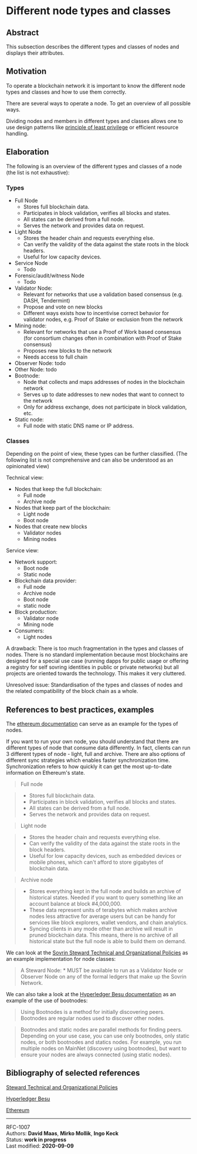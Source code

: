 # Different node types and classes

## Abstract
This subsection describes the different types and classes of nodes and displays their attributes.

## Motivation
To operate a blockchain network it is important to know the different node types and classes and how to use them correctly.

There are several ways to operate a node. To get an overview of all possible ways. 

Dividing nodes and members in different types and classes allows one to use design patterns like [principle of least privilege](https://en.wikipedia.org/wiki/Principle\_of\_least\_privilege) or efficient resource handling.

## Elaboration
The following is an overview of the different types and classes of a node (the list is not exhaustive):

### Types

* Full Node
    * Stores full blockchain data.
    * Participates in block validation, verifies all blocks and states.
    * All states can be derived from a full node.
    * Serves the network and provides data on request.
* Light Node
    * Stores the header chain and requests everything else.
    * Can verify the validity of the data against the state roots in the block headers.
    * Useful for low capacity devices.
* Service Node
    * Todo
* Forensic/audit/witness Node
    * Todo
* Validator Node:
    * Relevant for networks that use a validation based consensus (e.g. DASH, Tendermint)
    * Propose and vote on new blocks
    * Different ways exists how to incentivise correct behavior for validator nodes, e.g. Proof of Stake or exclusion from the network
* Mining node:
    * Relevant for networks that use a Proof of Work based consensus (for consortium changes often in combination with Proof of Stake consensus)
    * Proposes new blocks to the network
    * Needs access to full chain
* Observer Node: todo
* Other Node: todo
* Bootnode:
     * Node that collects and maps addresses of nodes in the blockchain network
     * Serves up to date addresses to new nodes that want to connect to the network
     * Only for address exchange, does not participate in block validation, etc.
* Static node:
     * Full node with static DNS name or IP address.
 
### Classes
 
Depending on the point of view, these types can be further classified. (The following list is not comprehensive and can also be understood as an opinionated view)
 
Technical view:

* Nodes that keep the full blockchain:
    * Full node
    * Archive node
* Nodes that keep part of the blockchain:
    * Light node
    * Boot node
* Nodes that create new blocks
    * Validator nodes
    * Mining nodes
 
Service view:
 
* Network support:
    * Boot node
    * Static node
* Blockchain data provider:
    * Full node
    * Archive node
    * Boot node
    * static node
* Block production:
    * Validator node
    * Mining node
* Consumers:
    * Light nodes

A drawback: There is too much fragmentation in the types and classes of nodes. There is no standard implementation because most blockchains are designed for a special use case (running dapps for public usage or offering a registry for self sovring identities in public or private networks) but all projects are oriented towards the technology. This makes it very cluttered.

Unresolved issue: Standardisation of the types and classes of nodes and the related compatibility of the block chain as a whole.
    
## References to best practices, examples
The [ethereum documentation](https://ethereum.org/en/developers/docs/nodes-and-clients/) can serve as an example for the types of nodes.

If you want to run your own node, you should understand that there are different types of node that consume data differently. In fact, clients can run 3 different types of node - light, full and archive. There are also options of different sync strategies which enables faster synchronization time. Synchronization refers to how quickly it can get the most up-to-date information on Ethereum's state.

>Full node

>* Stores full blockchain data.
>* Participates in block validation, verifies all blocks and states.
>* All states can be derived from a full node.
>* Serves the network and provides data on request.

> Light node

>* Stores the header chain and requests everything else.
>* Can verify the validity of the data against the state roots in the block headers.
>* Useful for low capacity devices, such as embedded devices or mobile phones, which can't afford to store gigabytes of blockchain data.

> Archive node

>* Stores everything kept in the full node and builds an archive of historical states. Needed if you want to query something like an account balance at block #4,000,000.
>* These data represent units of terabytes which makes archive nodes less attractive for average users but can be handy for services like block explorers, wallet vendors, and chain analytics.
>* Syncing clients in any mode other than archive will result in pruned blockchain data. This means, there is no archive of all historical state but the full node is able to build them on demand.
  
We can look at the [Sovrin Steward Technical and Organizational Policies](https://sovrin.org/wp-content/uploads/Steward-Technical-and-Organizational-Policies-V2.pdf) as an example implementation for node classes:

> A Steward Node:
> \* MUST be available to run as a Validator Node or Observer Node on any of the formal ledgers that make up the Sovrin Network.

 We can also take a look at the [Hyperledger Besu documentation](https://besu.hyperledger.org/en/stable/HowTo/Find-and-Connect/Bootnodes/) as an example of the use of bootnodes: 

> Using Bootnodes is a method for initially discovering peers. Bootnodes are regular nodes used to discover other nodes.

> Bootnodes and static nodes are parallel methods for finding peers. Depending on your use case, you can use only bootnodes, only static nodes, or both bootnodes and statics nodes. For example, you run multiple nodes on MainNet (discovery using bootnodes), but want to ensure your nodes are always connected (using static nodes).

## Bibliography of selected references
[Steward Technical and Organizational Policies](https://sovrin.org/wp-content/uploads/Steward-Technical-and-Organizational-Policies-V2.pdf)

[Hyperledger Besu](https://besu.hyperledger.org/en/stable/)

[Ethereum](https://ethereum.org/en/developers/docs/)

----

RFC-1007    
Authors: **David Maas**, **Mirko Mollik**, **Ingo Keck**   
Status:  **work in progress**     
Last modified: **2020-09-09**   